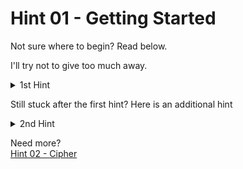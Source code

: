 # Hint 01 - Getting Started

Not sure where to begin? Read below.  
  
I'll try not to give too much away.  
  
<details>
  <summary>1st Hint</summary> 
  Start with the back (head) of the coin. Could the letters with the raised symbols/dots below mean something?   
</details>

Still stuck after the first hint? Here is an additional hint

<details>
  <summary>2nd Hint</summary> 
  The raised dots are in use all around us. Maybe they hold the key to the 'order' of things. 
</details>

Need more?  
[Hint 02 - Cipher](Hint02.md)
